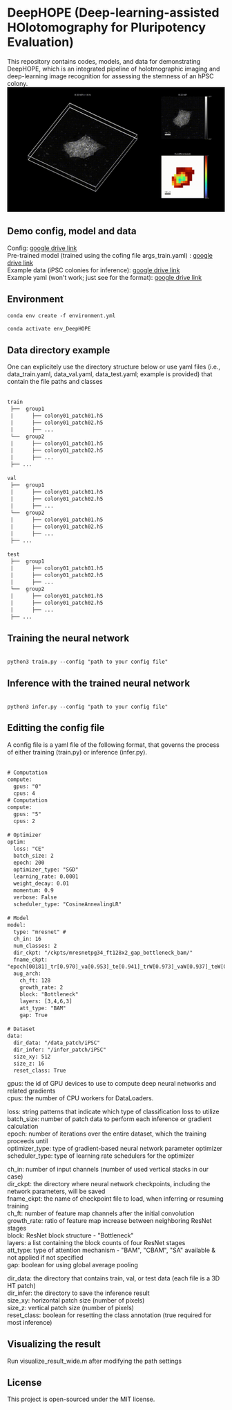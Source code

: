 # DeepHOPE (Deep-learning-assisted HOlotomography for Pluripotency Evaluation)
This repository contains codes, models, and data for demonstrating DeepHOPE, which is an integrated pipeline of holotmographic imaging and deep-learning image recognition for assessing the stemness of an hPSC colony. 
![Description](./image/rm_movie.gif)
## Demo config, model and data
Config: [google drive link](https://drive.google.com/drive/folders/1Wb3pn2wLnlkKAOuaRPOMSqsdJi6oDVvZ?usp=sharing)  
Pre-trained model (trained using the cofing file args_train.yaml) : [google drive link](https://drive.google.com/drive/folders/1KDaMQe6ZQ3eN0REY7Q4fb-ijQ0S5MHzd?usp=sharing)   
Example data (iPSC colonies for inference): [google drive link](https://drive.google.com/drive/folders/1JV4vVBrRpGPSXsaQavx2FNHvBRPUVu8k?usp=sharing)   
Example yaml (won't work; just see for the format): [google drive link](https://drive.google.com/drive/folders/1MH0YmaA8YaoTEM29SHzHMIRif8boWSr3?usp=sharing)   

## Environment
```shell
conda env create -f environment.yml
```

```shell
conda activate env_DeepHOPE
``` 

## Data directory example
One can explicitely use the directory structure below or use yaml files (i.e., data_train.yaml, data_val.yaml, data_test.yaml; example is provided) that contain the file paths and classes
```shell

train               
 ├──  group1     
 |      ├── colony01_patch01.h5     
 |      ├── colony01_patch02.h5     
 |      ├── ...
 └──  group2     
 |      ├── colony01_patch01.h5     
 |      ├── colony01_patch02.h5     
 |      ├── ...
 ├── ...

val              
 ├──  group1     
 |      ├── colony01_patch01.h5     
 |      ├── colony01_patch02.h5     
 |      ├── ...
 └──  group2     
 |      ├── colony01_patch01.h5     
 |      ├── colony01_patch02.h5     
 |      ├── ...
 ├── ...

test               
 ├──  group1     
 |      ├── colony01_patch01.h5     
 |      ├── colony01_patch02.h5     
 |      ├── ...
 └──  group2     
 |      ├── colony01_patch01.h5     
 |      ├── colony01_patch02.h5     
 |      ├── ...
 ├── ...

```

## Training the neural network

```shell

python3 train.py --config "path to your config file"

```

## Inference with the trained neural network

```shell

python3 infer.py --config "path to your config file"

```


## Editting the config file
A config file is a yaml file of the following format, that governs the process of either training (train.py) or inference (infer.py).  
``` shell

# Computation
compute:
  gpus: "0"
  cpus: 4
# Computation
compute:
  gpus: "5"
  cpus: 2

# Optimizer
optim:
  loss: "CE"
  batch_size: 2
  epoch: 200
  optimizer_type: "SGD"
  learning_rate: 0.0001
  weight_decay: 0.01
  momentum: 0.9
  verbose: False
  scheduler_type: "CosineAnnealingLR"

# Model
model:
  type: "mresnet" #
  ch_in: 16
  num_classes: 2
  dir_ckpt: "/ckpts/mresnetpg34_ft128x2_gap_bottleneck_bam/"
  fname_ckpt: "epoch[00181]_tr[0.970]_va[0.953]_te[0.941]_trW[0.973]_vaW[0.937]_teW[0.934].pth.tar"
  aug_arch:
    ch_ft: 128
    growth_rate: 2
    block: "Bottleneck"
    layers: [3,4,6,3]
    att_type: "BAM"
    gap: True

# Dataset
data:
  dir_data: "/data_patch/iPSC"
  dir_infer: "/infer_patch/iPSC"
  size_xy: 512
  size_z: 16
  reset_class: True

```
gpus: the id of GPU devices to use to compute deep neural networks and related gradients  
cpus: the number of CPU workers for DataLoaders.  

loss: string patterns that indicate which type of classification loss to utilize  
batch_size: number of patch data to perform each inference or gradient calculation   
epoch: number of iterations over the entire dataset, which the training proceeds until  
optimizer_type: type of gradient-based neural network parameter optimizer  
scheduler_type: type of learning rate schedulers for the optimizer  

ch_in: number of input channels (number of used vertical stacks in our case)  
dir_ckpt: the directory where neural network checkpoints, including the network parameters, will be saved  
fname_ckpt: the name of checkpoint file to load, when inferring or resuming training  
ch_ft: number of feature map channels after the initial convolution  
growth_rate: ratio of feature map increase between neighboring ResNet stages  
block: ResNet block structure - "Bottleneck"   
layers: a list containing the block counts of four ResNet stages  
att_type: type of attention mechanism - "BAM", "CBAM", "SA" available & not applied if not specified  
gap: boolean for using global average pooling   


dir_data: the directory that contains train, val, or test data (each file is a 3D HT patch)   
dir_infer: the directory to save the inference result  
size_xy: horizontal patch size (number of pixels)  
size_z: vertical patch size (number of pixels)  
reset_class: boolean for resetting the class annotation (true required for most inference)  

## Visualizing the result  
Run visualize_result_wide.m after modifying the path settings 
  
## License
This project is open-sourced under the MIT license.
